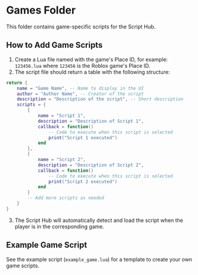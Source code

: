 # Games Folder

This folder contains game-specific scripts for the Script Hub.

## How to Add Game Scripts

1. Create a Lua file named with the game's Place ID, for example: `123456.lua` where `123456` is the Roblox game's Place ID.
2. The script file should return a table with the following structure:

```lua
return {
    name = "Game Name", -- Name to display in the UI
    author = "Author Name", -- Creator of the script
    description = "Description of the script", -- Short description
    scripts = {
        {
            name = "Script 1",
            description = "Description of Script 1",
            callback = function()
                -- Code to execute when this script is selected
                print("Script 1 executed")
            end
        },
        {
            name = "Script 2",
            description = "Description of Script 2",
            callback = function()
                -- Code to execute when this script is selected
                print("Script 2 executed")
            end
        }
        -- Add more scripts as needed
    }
}
```

3. The Script Hub will automatically detect and load the script when the player is in the corresponding game.

## Example Game Script

See the example script (`example_game.lua`) for a template to create your own game scripts. 